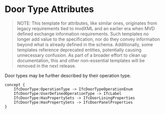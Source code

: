 Door Type Attributes
====================

> NOTE: This template for attributes, like similar ones, originates from legacy requirements tied to mvdXML and an earlier era when MVD defined exchange information requirements. Such templates no longer add value to the specification, nor do they convey information beyond what is already defined in the schema. Additionally, some templates reference deprecated entities, potentially causing unnecessary confusion.
As part of a broader effort to clean up documentation, this and other non-essential templates will be removed in the next release.

Door types may be further described by their operation type.

```
concept {
    IfcDoorType:OperationType -> IfcDoorTypeOperationEnum
    IfcDoorType:UserDefinedOperationType -> IfcLabel
    IfcDoorType:HasPropertySets -> IfcDoorLiningProperties
    IfcDoorType:HasPropertySets -> IfcDoorPanelProperties
}
```
